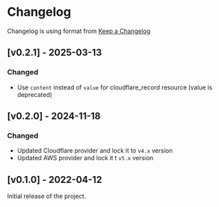 # Changelog

Changelog is using format from [Keep a Changelog](https://keepachangelog.com/en/1.1.0/)

## [v0.2.1] - 2025-03-13

### Changed

- Use `content` instead of `value` for cloudflare_record resource (value is deprecated)

## [v0.2.0] - 2024-11-18

### Changed

- Updated Cloudflare provider and lock it to `v4.x` version
- Updated AWS provider and lock it t `v5.x` version

## [v0.1.0] - 2022-04-12

Initial release of the project.
